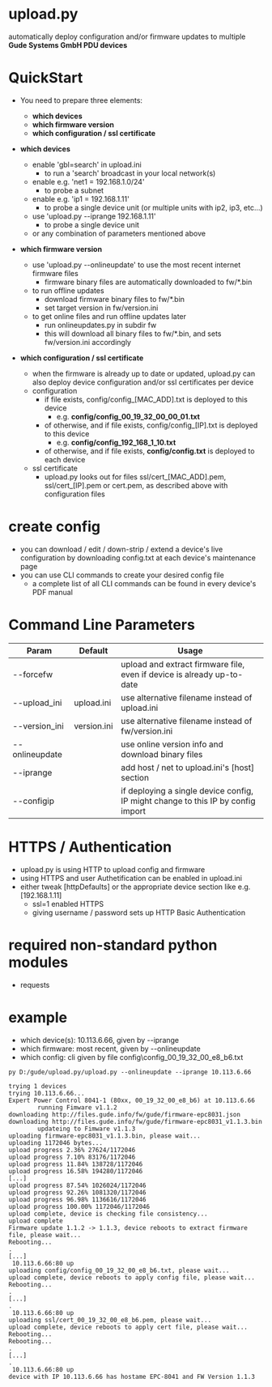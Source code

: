 # upload.py
automatically deploy configuration and/or firmware updates to multiple **Gude Systems GmbH PDU devices**


# QuickStart
- You need to prepare three elements:
  - **which devices**
  - **which firmware version**
  - **which configuration / ssl certificate**


- **which devices**
  - enable 'gbl=search' in upload.ini
    - to run a 'search' broadcast in your local network(s)
  - enable e.g. 'net1 = 192.168.1.0/24'
    - to probe a subnet
  - enable e.g. 'ip1 = 192.168.1.11' 
    - to probe a single device unit (or multiple units with ip2, ip3, etc...)
  - use 'upload.py --iprange 192.168.1.11'
    - to probe a single device unit
  - or any combination of parameters mentioned above


- **which firmware version**
  - use 'upload.py --onlineupdate' to use the most recent internet firmware files
    - firmware binary files are automatically downloaded to fw/*.bin
  - to run offline updates
    - download firmware binary files to fw/*.bin
    - set target version in fw/version.ini
  - to get online files and run offline updates later
    - run onlineupdates.py in subdir fw
    - this will download all binary files to fw/*.bin, and sets fw/version.ini accordingly


- **which configuration / ssl certificate**
  - when the firmware is already up to date or updated, upload.py can also deploy device configuration
    and/or ssl certificates per device
  - configuration
    - if file exists, config/config_[MAC_ADD].txt is deployed to this device
      - e.g. **config/config_00_19_32_00_00_01.txt**
    - of otherwise, and if file exists, config/config_[IP].txt is deployed to this device
      - e.g. **config/config_192_168_1_10.txt**
    - of otherwise, and if file exists, **config/config.txt** is deployed to each device
  - ssl certificate
    - upload.py looks out for files ssl/cert_[MAC_ADD].pem, ssl/cert_[IP].pem or
      cert.pem, as described above with configuration files
 
    
# create config
- you can download / edit / down-strip / extend a device's live configuration by downloading config.txt at each device's maintenance page
- you can use CLI commands to create your desired config file
  - a complete list of all CLI commands can be found in every device's PDF manual

# Command Line Parameters
| Param           | Default      | Usage
|-----------------|--------------|------------------
| --forcefw       |              | upload and extract firmware file, even if device is already up-to-date 
| --upload_ini    | upload.ini   | use alternative filename instead of upload.ini
| --version_ini   | version.ini  | use alternative filename instead of fw/version.ini
| --onlineupdate  |              | use online version info and download binary files
| --iprange       |              | add host / net to upload.ini's [host] section
| --configip      |              | if deploying a single device config, IP might change to this IP by config import 


# HTTPS / Authentication
- upload.py is using HTTP to upload config and firmware
- using HTTPS and user Authetification can be enabled in upload.ini 
- either tweak [httpDefaults] or the appropriate device section like e.g. [192.168.1.11]
  - ssl=1 enabled HTTPS
  - giving username / password sets up HTTP Basic Authentication 

# required non-standard python modules
- requests

# example
- which device(s): 10.113.6.66, given by --iprange
- which firmware: most recent, given by --onlineupdate
- which config: cli given by file config\config_00_19_32_00_e8_b6.txt

```
py D:/gude/upload.py/upload.py --onlineupdate --iprange 10.113.6.66
 
trying 1 devices
trying 10.113.6.66...
Expert Power Control 8041-1 (80xx, 00_19_32_00_e8_b6) at 10.113.6.66
        running Fimware v1.1.2
downloading http://files.gude.info/fw/gude/firmware-epc8031.json
downloading http://files.gude.info/fw/gude/firmware-epc8031_v1.1.3.bin
        updateing to Fimware v1.1.3
uploading firmware-epc8031_v1.1.3.bin, please wait...
uploading 1172046 bytes...
upload progress 2.36% 27624/1172046
upload progress 7.10% 83176/1172046
upload progress 11.84% 138728/1172046
upload progress 16.58% 194280/1172046
[...]
upload progress 87.54% 1026024/1172046
upload progress 92.26% 1081320/1172046
upload progress 96.98% 1136616/1172046
upload progress 100.00% 1172046/1172046
upload complete, device is checking file consistency...
upload complete
Firmware update 1.1.2 -> 1.1.3, device reboots to extract firmware file, please wait...
Rebooting...
.
[...]
 10.113.6.66:80 up
uploading config/config_00_19_32_00_e8_b6.txt, please wait...
upload complete, device reboots to apply config file, please wait...
Rebooting...
.
[...]
.
 10.113.6.66:80 up
uploading ssl/cert_00_19_32_00_e8_b6.pem, please wait...
upload complete, device reboots to apply cert file, please wait...
Rebooting...
Rebooting...
.
[...]
.
 10.113.6.66:80 up
device with IP 10.113.6.66 has hostame EPC-8041 and FW Version 1.1.3
```
